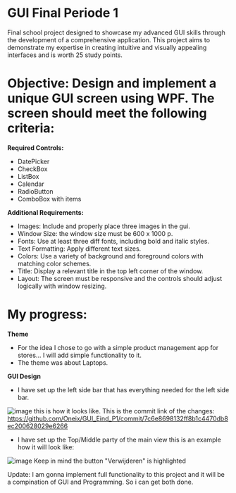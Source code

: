 # GUI Final Periode 1

Final school project designed to showcase my advanced GUI skills through the development of a comprehensive application. This project aims to demonstrate my expertise in creating intuitive and visually appealing interfaces and is worth 25 study points.

# **Objective: Design and implement a unique GUI screen using WPF. The screen should meet the following criteria:**
**Required Controls:**
- DatePicker
- CheckBox
- ListBox
- Calendar
- RadioButton
- ComboBox with items

**Additional Requirements:**
- Images: Include and properly place three images in the gui.
- Window Size: the window size must be 600 x 1000 p.
- Fonts: Use at least three diff fonts, including bold and italic styles.
- Text Formatting: Apply different text sizes.
- Colors: Use a variety of background and foreground colors with matching color schemes.
- Title: Display a relevant title in the top left corner of the window.
- Layout: The screen must be responsive and the controls should adjust logically with window resizing.

# My progress:

**Theme**
- For the idea I chose to go with a simple product management app for stores... I will add simple functionality to it.
- The theme was about Laptops.

**GUI Design**
- I have set up the left side bar that has everything needed for the left side bar.

![image](https://github.com/user-attachments/assets/775838f4-97b4-444d-871f-b23c796c8eef) 
this is how it looks like. This is the commit link of the changes: https://github.com/Oneix/GUI_Eind_P1/commit/7c6e8698132ff8b1c4470db8ec200628029e6266


- I have set up the Top/Middle party of the main view this is an example how it will look like:


![image](https://github.com/user-attachments/assets/73690aa2-5e83-44e9-8c2d-f07300a200c6)
Keep in mind the button "Verwijderen" is highlighted

Update:
I am gonna implement full functionality to this project and it will be a compination of GUI and Programming. So i can get both done.
